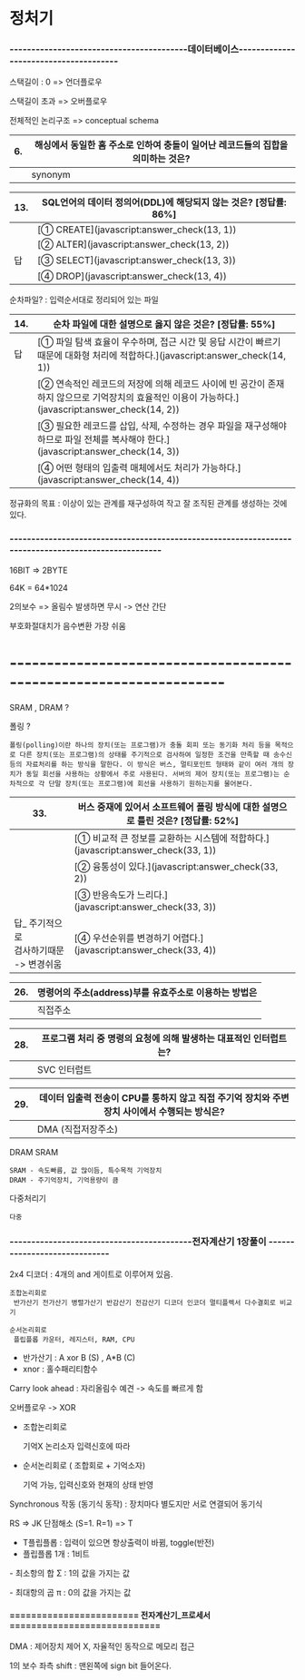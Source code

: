 # 정처기



### -----------------------------------------데이터베이스--------------------------------------

스택길이 : 0 => 언더플로우

스택길이 초과 => 오버플로우

전체적인 논리구조 => conceptual schema

| 6.   | 해싱에서 동일한 홈 주소로 인하여 충돌이 일어난 레코드들의 집합을 의미하는 것은? |
| ---- | ------------------------------------------------------------ |
|      | synonym                                                      |



| 13.  | SQL언어의 데이터 정의어(DDL)에 해당되지 않는 것은?  [정답률: 86%] |
| ---- | ------------------------------------------------------------ |
|      | [① CREATE](javascript:answer_check(13, 1))                   |
|      | [② ALTER](javascript:answer_check(13, 2))                    |
| 답   | [③ SELECT](javascript:answer_check(13, 3))                   |
|      | [④ DROP](javascript:answer_check(13, 4))                     |



순차파일? : 입력순서대로 정리되어 있는 파일

| 14.  | 순차 파일에 대한 설명으로 옳지 않은 것은?  [정답률: 55%]     |
| ---- | ------------------------------------------------------------ |
| 답   | [① 파일 탐색 효율이 우수하며, 접근 시간 및 응답 시간이 빠르기 때문에 대화형 처리에 적합하다.](javascript:answer_check(14, 1)) |
|      | [② 연속적인 레코드의 저장에 의해 레코드 사이에 빈 공간이 존재하지 않으므로 기억장치의 효율적인 이용이 가능하다.](javascript:answer_check(14, 2)) |
|      | [③ 필요한 레코드를 삽입, 삭제, 수정하는 경우 파일을 재구성해야 하므로 파일 전체를 복사해야 한다.](javascript:answer_check(14, 3)) |
|      | [④ 어떤 형태의 입출력 매체에서도 처리가 가능하다.](javascript:answer_check(14, 4)) |



정규화의 목표 :  이상이 있는 관계를 재구성하여 작고 잘 조직된 관계를 생성하는 것에 있다.





### ----------------------------------------------------------------------------------------------------

16BIT => 2BYTE

64K = 64*1024

2의보수 => 올림수 발생하면 무시 -> 연산 간단

부호화절대치가 음수변환 가장 쉬움

# -------------------------------------------------------------------

SRAM , DRAM ?

폴링 ?

```
폴링(polling)이란 하나의 장치(또는 프로그램)가 충돌 회피 또는 동기화 처리 등을 목적으로 다른 장치(또는 프로그램)의 상태를 주기적으로 검사하여 일정한 조건을 만족할 때 송수신 등의 자료처리를 하는 방식을 말한다. 이 방식은 버스, 멀티포인트 형태와 같이 여러 개의 장치가 동일 회선을 사용하는 상황에서 주로 사용된다. 서버의 제어 장치(또는 프로그램)는 순차적으로 각 단말 장치(또는 프로그램)에 회선을 사용하기 원하는지를 물어본다.
```

| 33.                                           | 버스 중재에 있어서 소프트웨어 폴링 방식에 대한 설명으로 틀린 것은?  [정답률: 52%] |
| --------------------------------------------- | ------------------------------------------------------------ |
|                                               | [① 비교적 큰 정보를 교환하는 시스템에 적합하다.](javascript:answer_check(33, 1)) |
|                                               | [② 융통성이 있다.](javascript:answer_check(33, 2))           |
|                                               | [③ 반응속도가 느리다.](javascript:answer_check(33, 3))       |
| 답_ 주기적으로<br /> 검사하기때문 -> 변경쉬움 | [④ 우선순위를 변경하기 어렵다.](javascript:answer_check(33, 4)) |

| 26.  | 명령어의 주소(address)부를 유효주소로 이용하는 방법은 |
| ---- | ----------------------------------------------------- |
|      | 직접주소                                              |

| 28.  | 프로그램 처리 중 명령의 요청에 의해 발생하는 대표적인 인터럽트는? |
| ---- | ------------------------------------------------------------ |
|      | SVC 인터럽트                                                 |

| 29.  | 데이터 입출력 전송이 CPU를 통하지 않고 직접 주기억 장치와 주변장치 사이에서 수행되는 방식은? |
| ---- | ------------------------------------------------------------ |
|      | DMA (직접저장주소)                                           |

DRAM SRAM

```
SRAM - 속도빠름, 값 많이듬, 특수목적 기억장치
DRAM - 주기억장치, 기억용량이 큼
```

다중처리기

```
다중
```

### ------------------------------------------전자계산기 1장풀이 -----------------------------

2x4 디코더 : 4개의 and 게이트로 이루어져 있음.

```
조합논리회로
 반가산기 전가산기 병렬가산기 반감산기 전감산기 디코더 인코더 멀티플렉서 다수결회로 비교기
 
순서논리회로
 플립플롭 카운터, 레지스터, RAM, CPU

```

- 반가산기 :  A xor B (S) , A*B (C)
- xnor : 홀수패리티함수

Carry look ahead : 자리올림수 예견 -> 속도를 빠르게 함



오버플로우 -> XOR

- 조합논리회로

  기억X  논리소자  입력신호에 따라  

- 순서논리회로  ( 조합회로 + 기억소자)

  기억 가능, 입력신호와 현재의 상태 반영



Synchronous 작동 (동기식 동작) : 장치마다 별도지만 서로 연결되어 동기식



RS => JK 단점해소 (S=1. R=1) => T



- T플립플롭 : 입력이  있으면 항상출력이 바뀜, toggle(반전)
- 플립플롭 1개 : 1비트



\- 최소항의 합 Σ : 1의 값을 가지는 값

\- 최대항의 곱 π : 0의 값을 가지는 값

#### ======================== 전자계산기_프로세서 ============================

DMA : 제어장치 제어 X, 자율적인 동작으로 메모리 접근

1의 보수 좌측 shift : 맨왼쪽에 sign bit 들어온다.